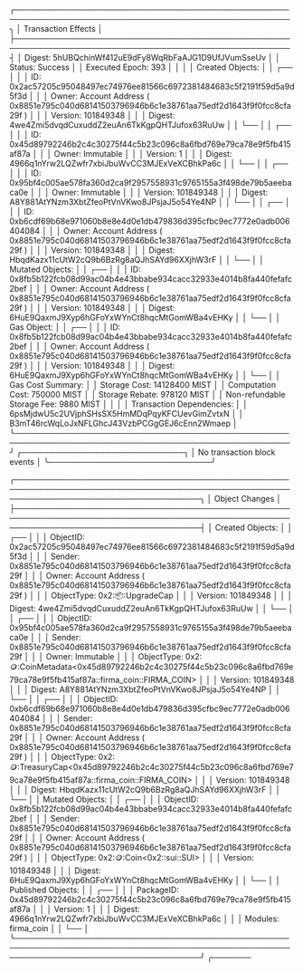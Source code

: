 ╭───────────────────────────────────────────────────────────────────────────────────────────────────╮
│ Transaction Effects                                                                               │
├───────────────────────────────────────────────────────────────────────────────────────────────────┤
│ Digest: 5hUBQchinWf412uE9dFy8WqRbFaAJG1D9UfJVumSseUv                                              │
│ Status: Success                                                                                   │
│ Executed Epoch: 393                                                                               │
│                                                                                                   │
│ Created Objects:                                                                                  │
│  ┌──                                                                                              │
│  │ ID: 0x2ac57205c95048497ec74976ee81566c6972381484683c5f2191f59d5a9d5f3d                         │
│  │ Owner: Account Address ( 0x8851e795c040d68141503796946b6c1e38761aa75edf2d1643f9f0fcc8cfa29f )  │
│  │ Version: 101849348                                                                             │
│  │ Digest: 4we4Zmi5dvqdCuxuddZ2euAn6TkKgpQHTJufox63RuUw                                           │
│  └──                                                                                              │
│  ┌──                                                                                              │
│  │ ID: 0x45d89792246b2c4c30275f44c5b23c096c8a6fbd769e79ca78e9f5fb415af87a                         │
│  │ Owner: Immutable                                                                               │
│  │ Version: 1                                                                                     │
│  │ Digest: 4966q1nYrw2LQZwfr7xbiJbuWvCC3MJExVeXCBhkPa6c                                           │
│  └──                                                                                              │
│  ┌──                                                                                              │
│  │ ID: 0x95bf4c005ae578fa360d2ca9f2957558931c9765155a3f498de79b5aeebaca0e                         │
│  │ Owner: Immutable                                                                               │
│  │ Version: 101849348                                                                             │
│  │ Digest: A8Y881AtYNzm3XbtZfeoPtVnVKwo8JPsjaJ5o54Ye4NP                                           │
│  └──                                                                                              │
│  ┌──                                                                                              │
│  │ ID: 0xb6cdf69b68e971060b8e8e4d0e1db479836d395cfbc9ec7772e0adb006404084                         │
│  │ Owner: Account Address ( 0x8851e795c040d68141503796946b6c1e38761aa75edf2d1643f9f0fcc8cfa29f )  │
│  │ Version: 101849348                                                                             │
│  │ Digest: HbqdKazx11cUtW2cQ9b6BzRg8aQJhSAYd96XXjhW3rF                                            │
│  └──                                                                                              │
│ Mutated Objects:                                                                                  │
│  ┌──                                                                                              │
│  │ ID: 0x8fb5b122fcb08d99ac04b4e43bbabe934cacc32933e4014b8fa440fefafc2bef                         │
│  │ Owner: Account Address ( 0x8851e795c040d68141503796946b6c1e38761aa75edf2d1643f9f0fcc8cfa29f )  │
│  │ Version: 101849348                                                                             │
│  │ Digest: 6HuE9QaxmJ9Xyp6hGFoYxWYnCt8hqcMtGomWBa4vEHKy                                           │
│  └──                                                                                              │
│ Gas Object:                                                                                       │
│  ┌──                                                                                              │
│  │ ID: 0x8fb5b122fcb08d99ac04b4e43bbabe934cacc32933e4014b8fa440fefafc2bef                         │
│  │ Owner: Account Address ( 0x8851e795c040d68141503796946b6c1e38761aa75edf2d1643f9f0fcc8cfa29f )  │
│  │ Version: 101849348                                                                             │
│  │ Digest: 6HuE9QaxmJ9Xyp6hGFoYxWYnCt8hqcMtGomWBa4vEHKy                                           │
│  └──                                                                                              │
│ Gas Cost Summary:                                                                                 │
│    Storage Cost: 14128400 MIST                                                                    │
│    Computation Cost: 750000 MIST                                                                  │
│    Storage Rebate: 978120 MIST                                                                    │
│    Non-refundable Storage Fee: 9880 MIST                                                          │
│                                                                                                   │
│ Transaction Dependencies:                                                                         │
│    6psMjdwU5c2UVjphSHsSX5HmMDqPqyKFCUevGimZvtxN                                                   │
│    B3mT46rcWqLoJxNFLGhcJ43VzbPCGgGEJ6cEnn2Wmaep                                                   │
╰───────────────────────────────────────────────────────────────────────────────────────────────────╯
╭─────────────────────────────╮
│ No transaction block events │
╰─────────────────────────────╯

╭─────────────────────────────────────────────────────────────────────────────────────────────────────────────────────────────────────╮
│ Object Changes                                                                                                                      │
├─────────────────────────────────────────────────────────────────────────────────────────────────────────────────────────────────────┤
│ Created Objects:                                                                                                                    │
│  ┌──                                                                                                                                │
│  │ ObjectID: 0x2ac57205c95048497ec74976ee81566c6972381484683c5f2191f59d5a9d5f3d                                                     │
│  │ Sender: 0x8851e795c040d68141503796946b6c1e38761aa75edf2d1643f9f0fcc8cfa29f                                                       │
│  │ Owner: Account Address ( 0x8851e795c040d68141503796946b6c1e38761aa75edf2d1643f9f0fcc8cfa29f )                                    │
│  │ ObjectType: 0x2::package::UpgradeCap                                                                                             │
│  │ Version: 101849348                                                                                                               │
│  │ Digest: 4we4Zmi5dvqdCuxuddZ2euAn6TkKgpQHTJufox63RuUw                                                                             │
│  └──                                                                                                                                │
│  ┌──                                                                                                                                │
│  │ ObjectID: 0x95bf4c005ae578fa360d2ca9f2957558931c9765155a3f498de79b5aeebaca0e                                                     │
│  │ Sender: 0x8851e795c040d68141503796946b6c1e38761aa75edf2d1643f9f0fcc8cfa29f                                                       │
│  │ Owner: Immutable                                                                                                                 │
│  │ ObjectType: 0x2::coin::CoinMetadata<0x45d89792246b2c4c30275f44c5b23c096c8a6fbd769e79ca78e9f5fb415af87a::firma_coin::FIRMA_COIN>  │
│  │ Version: 101849348                                                                                                               │
│  │ Digest: A8Y881AtYNzm3XbtZfeoPtVnVKwo8JPsjaJ5o54Ye4NP                                                                             │
│  └──                                                                                                                                │
│  ┌──                                                                                                                                │
│  │ ObjectID: 0xb6cdf69b68e971060b8e8e4d0e1db479836d395cfbc9ec7772e0adb006404084                                                     │
│  │ Sender: 0x8851e795c040d68141503796946b6c1e38761aa75edf2d1643f9f0fcc8cfa29f                                                       │
│  │ Owner: Account Address ( 0x8851e795c040d68141503796946b6c1e38761aa75edf2d1643f9f0fcc8cfa29f )                                    │
│  │ ObjectType: 0x2::coin::TreasuryCap<0x45d89792246b2c4c30275f44c5b23c096c8a6fbd769e79ca78e9f5fb415af87a::firma_coin::FIRMA_COIN>   │
│  │ Version: 101849348                                                                                                               │
│  │ Digest: HbqdKazx11cUtW2cQ9b6BzRg8aQJhSAYd96XXjhW3rF                                                                              │
│  └──                                                                                                                                │
│ Mutated Objects:                                                                                                                    │
│  ┌──                                                                                                                                │
│  │ ObjectID: 0x8fb5b122fcb08d99ac04b4e43bbabe934cacc32933e4014b8fa440fefafc2bef                                                     │
│  │ Sender: 0x8851e795c040d68141503796946b6c1e38761aa75edf2d1643f9f0fcc8cfa29f                                                       │
│  │ Owner: Account Address ( 0x8851e795c040d68141503796946b6c1e38761aa75edf2d1643f9f0fcc8cfa29f )                                    │
│  │ ObjectType: 0x2::coin::Coin<0x2::sui::SUI>                                                                                       │
│  │ Version: 101849348                                                                                                               │
│  │ Digest: 6HuE9QaxmJ9Xyp6hGFoYxWYnCt8hqcMtGomWBa4vEHKy                                                                             │
│  └──                                                                                                                                │
│ Published Objects:                                                                                                                  │
│  ┌──                                                                                                                                │
│  │ PackageID: 0x45d89792246b2c4c30275f44c5b23c096c8a6fbd769e79ca78e9f5fb415af87a                                                    │
│  │ Version: 1                                                                                                                       │
│  │ Digest: 4966q1nYrw2LQZwfr7xbiJbuWvCC3MJExVeXCBhkPa6c                                                                             │
│  │ Modules: firma_coin                                                                                                              │
│  └──                                                                                                                                │
╰─────────────────────────────────────────────────────────────────────────────────────────────────────────────────────────────────────╯
╭───────
